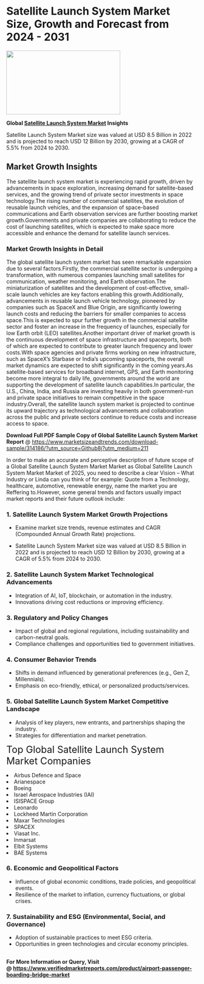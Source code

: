 <H1>Satellite Launch System Market Size, Growth and Forecast from 2024 - 2031</H1><img class="aligncenter size-medium wp-image-584254" src="https://thirdeyenews.in/wp-content/uploads/2024/09/Global-Market-Research-300x168.jpeg" alt="" width="300" height="168" /><p><strong>Global&nbsp;<a href="https://www.marketsizeandtrends.com/download-sample/314186/?utm_source=Github8j?utm_medium=211">Satellite Launch System Market</a> Insights</strong></p><p>Satellite Launch System Market size was valued at USD 8.5 Billion in 2022 and is projected to reach USD 12 Billion by 2030, growing at a CAGR of 5.5% from 2024 to 2030.</p><p><h2>Market Growth Insights</h2> The satellite launch system market is experiencing rapid growth, driven by advancements in space exploration, increasing demand for satellite-based services, and the growing trend of private sector investments in space technology.The rising number of commercial satellites, the evolution of reusable launch vehicles, and the expansion of space-based communications and Earth observation services are further boosting market growth.Governments and private companies are collaborating to reduce the cost of launching satellites, which is expected to make space more accessible and enhance the demand for satellite launch services.<h3>Market Growth Insights in Detail</h3> The global satellite launch system market has seen remarkable expansion due to several factors.Firstly, the commercial satellite sector is undergoing a transformation, with numerous companies launching small satellites for communication, weather monitoring, and Earth observation.The miniaturization of satellites and the development of cost-effective, small-scale launch vehicles are key factors enabling this growth.Additionally, advancements in reusable launch vehicle technology, pioneered by companies such as SpaceX and Blue Origin, are significantly lowering launch costs and reducing the barriers for smaller companies to access space.This is expected to spur further growth in the commercial satellite sector and foster an increase in the frequency of launches, especially for low Earth orbit (LEO) satellites.Another important driver of market growth is the continuous development of space infrastructure and spaceports, both of which are expected to contribute to greater launch frequency and lower costs.With space agencies and private firms working on new infrastructure, such as SpaceX’s Starbase or India’s upcoming spaceports, the overall market dynamics are expected to shift significantly in the coming years.As satellite-based services for broadband internet, GPS, and Earth monitoring become more integral to daily life, governments around the world are supporting the development of satellite launch capabilities.In particular, the U.S., China, India, and Russia are investing heavily in both government-run and private space initiatives to remain competitive in the space industry.Overall, the satellite launch system market is projected to continue its upward trajectory as technological advancements and collaboration across the public and private sectors continue to reduce costs and increase access to space.<p><span class=""><strong>Download Full PDF Sample Copy of Global Satellite Launch System Market Report</strong> @ <a href="https://www.marketsizeandtrends.com/download-sample/314186/?utm_source=Github8j?utm_medium=211" target="_blank">https://www.marketsizeandtrends.com/download-sample/314186/?utm_source=Github8j?utm_medium=211</a></span></p><p>In order to make an accurate and perceptive description of future scope of a Global&nbsp;Satellite Launch System Market Market as Global&nbsp;Satellite Launch System Market Market of 2025, you need to describe a clear Vision &ndash; What Industry or Linda can you think of for example: Quote from a Technology, healthcare, automotive, renewable energy, name the market you are Reffering to.However, some general trends and factors usually impact market reports and their future outlook include:</p><h3>1.&nbsp;<strong>Satellite Launch System Market Growth Projections</strong></h3><ul><li>Examine market size trends, revenue estimates and CAGR (Compounded Annual Growth Rate) projections.</li><li><p>Satellite Launch System Market size was valued at USD 8.5 Billion in 2022 and is projected to reach USD 12 Billion by 2030, growing at a CAGR of 5.5% from 2024 to 2030.</p></li></ul><h3>2.&nbsp;<strong>Satellite Launch System Market Technological Advancements</strong></h3><ul><li>Integration of AI, IoT, blockchain, or automation in the industry.</li><li>Innovations driving cost reductions or improving efficiency.</li></ul><h3>3.&nbsp;<strong>Regulatory and Policy Changes</strong></h3><ul><li>Impact of global and regional regulations, including sustainability and carbon-neutral goals.</li><li>Compliance challenges and opportunities tied to government initiatives.</li></ul><h3>4.&nbsp;<strong>Consumer Behavior Trends</strong></h3><ul><li>Shifts in demand influenced by generational preferences (e.g., Gen Z, Millennials).</li><li>Emphasis on eco-friendly, ethical, or personalized products/services.</li></ul><h3>5.&nbsp;<strong>Global Satellite Launch System Market Competitive Landscape</strong></h3><ul><li>Analysis of key players, new entrants, and partnerships shaping the industry.</li><li>Strategies for differentiation and market penetration.</li></ul><p data-pm-slice="1 1 []"><span style="color: inherit; font-family: inherit; font-size: 25px;">Top Global Satellite Launch System Market Companies</span></p><div class="" data-test-id=""><p><li>Airbus Defence and Space</li><li> Arianespace</li><li> Boeing</li><li> Israel Aerospace Industries (IAI)</li><li> ISISPACE Group</li><li> Leonardo</li><li> Lockheed Martin Corporation</li><li> Maxar Technologies</li><li> SPACEX</li><li> Viasat Inc.</li><li> Inmarsat</li><li> Elbit Systems</li><li> BAE Systems</li></p></div><h3>6.&nbsp;<strong>Economic and Geopolitical Factors</strong></h3><ul><li>Influence of global economic conditions, trade policies, and geopolitical events.</li><li>Resilience of the market to inflation, currency fluctuations, or global crises.</li></ul><h3>7.&nbsp;<strong>Sustainability and ESG (Environmental, Social, and Governance)</strong></h3><ul><li>Adoption of sustainable practices to meet ESG criteria.</li><li>Opportunities in green technologies and circular economy principles.</li></ul><h2><strong style="font-size: 14px;">For More Information or Query, Visit @&nbsp;</strong><a style="background-color: #ffffff; font-size: 14px;" href="https://www.marketsizeandtrends.com/report/satellite-launch-system-market/" target="_blank">https://www.verifiedmarketreports.com/product/airport-passenger-boarding-bridge-market</a></h2>